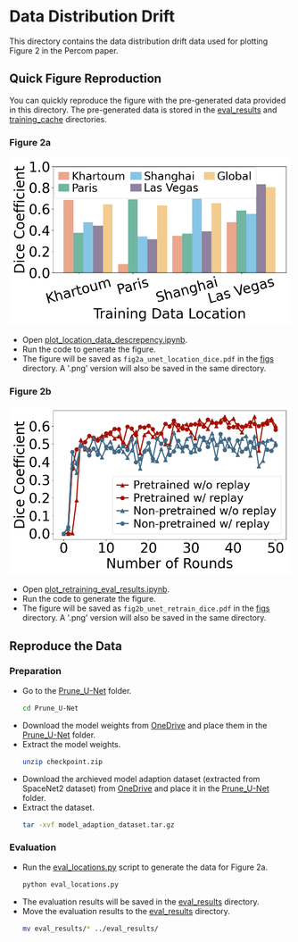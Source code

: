 # Data Distribution Drift
This directory contains the data distribution drift data used for plotting Figure 2 in the Percom paper.

## Quick Figure Reproduction
You can quickly reproduce the figure with the pre-generated data provided in this directory.
The pre-generated data is stored in the [eval_results](eval_results) and [training_cache](training_cache) directories.
### Figure 2a
![Figure 2a](docs/images/fig2a_unet_location_dice.png)
- Open  [plot_location_data_descrepency.ipynb](plot_location_data_descrepency.ipynb).
- Run the code to generate the figure.
- The figure will be saved as `fig2a_unet_location_dice.pdf` in the [figs](./figs) directory. A '.png' version will also be saved in the same directory.
### Figure 2b
![Figure 2b](docs/images/fig2b_unet_retrain_dice.png)
- Open  [plot_retraining_eval_results.ipynb](plot_retraining_eval_results.ipynb).
- Run the code to generate the figure.
- The figure will be saved as `fig2b_unet_retrain_dice.pdf` in the [figs](./figs) directory. A '.png' version will also be saved in the same directory.

## Reproduce the Data
### Preparation
- Go to the [Prune_U-Net](Prune_U-Net) folder.
    ```bash
    cd Prune_U-Net
    ```
- Download the model weights from [OneDrive](https://1drv.ms/u/c/96ae991c9e262838/EULEh1Sis8tIks4UEy7t7doB-W4wwKn8-R6ejWvPNkdrIA?e=71ONCX) and place them in the [Prune_U-Net](Prune_U-Net) folder.
- Extract the model weights.
    ```bash
    unzip checkpoint.zip
    ```
- Download the archieved model adaption dataset (extracted from SpaceNet2 dataset) from [OneDrive](https://1drv.ms/u/c/96ae991c9e262838/EYwm2eJGYcVCl0ndEwUXm1ABoJKmO6aDWSrAZu1XdTrjJg?e=tvL3tK) and place it in the [Prune_U-Net](Prune_U-Net) folder.
- Extract the dataset.
    ```bash
    tar -xvf model_adaption_dataset.tar.gz
    ```
### Evaluation
- Run the [eval_locations.py](Prune_U-Net/eval_locations.py) script to generate the data for Figure 2a.
    ```bash
    python eval_locations.py
    ```
- The evaluation results will be saved in the [eval_results](eval_results) directory.
- Move the evaluation results to the [eval_results](eval_results) directory.
    ```bash
    mv eval_results/* ../eval_results/
    ```


